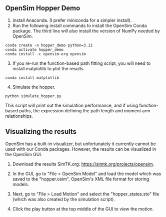 OpenSim Hopper Demo
-------------------

1. Install Anaconda. (I prefer miniconda for a simpler install).
2. Run the following install commands to install the OpenSim Conda package. The third line will also install the version of NumPy needed by OpenSim.

```
conda create -n hopper_demo python=3.12
conda activate hopper_demo
conda install -c opensim-org opensim
```

3. If you re-run the function-based path fitting script, you will need to install
   matplotlib to plot the results.

```
conda install matplotlib
```

4. Simulate the hopper.

```
python simulate_hopper.py
```

This script will print out the simulation performance, and if using function-based paths,
the expression defining the path length and moment arm relationships.

Visualizing the results
-----------------------
OpenSim has a built-in visualizer, but unfortunately it currently cannot be used with
our Conda packages. However, the results can be visualized in the OpenSim GUI.

1. Download the results SimTK.org: https://simtk.org/projects/opensim.

2. In the GUI, go to "File > OpenSim Model" and load the model which was saved to the 
   "hopper.osim", OpenSim's XML file format for storing models.

3. Next, go to "File > Load Motion" and select the "hopper_states.sto" file (which was 
   also created by the simulation script).

4. Click the play button at the top middle of the GUI to view the motion.
